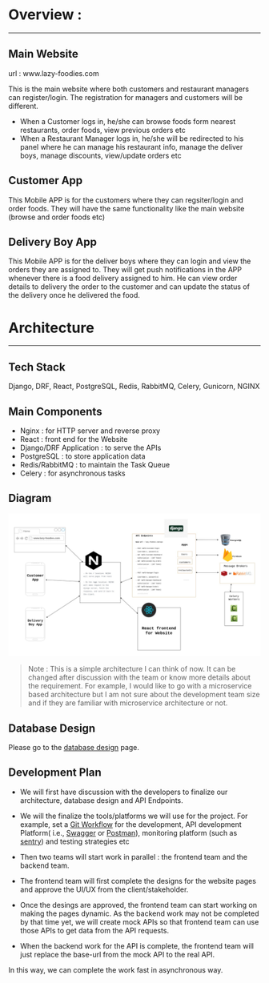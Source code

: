 # Overview :
---
## Main Website 
url : www.​lazy-foodies​.com

This is the main website where both customers and restaurant managers can register/login. The registration for managers and customers will be different.
- When a Customer logs in, he/she can browse foods form nearest restaurants, order foods, view previous orders etc
- When a Restaurant Manager logs in, he/she will be redirected to his panel where he can manage his restaurant info, manage the deliver boys, manage discounts, view/update orders etc

## Customer App
This Mobile APP is for the customers where they can regsiter/login and order foods. They will have the same functionality like the main website (browse and order foods etc)

## Delivery Boy App
This Mobile APP is for the deliver boys where they can login and view the orders they are assigned to. They will get push notifications in the APP whenever there is a food delivery assigned to him. He can view order details to delivery the order to the customer and can update the status of the delivery once he delivered the food.


# Architecture
---

## Tech Stack 
Django, DRF, React, PostgreSQL, Redis, RabbitMQ, Celery, Gunicorn, NGINX


## Main Components
- Nginx : for HTTP server and reverse proxy
- React : front end for the Website
- Django/DRF Application : to serve the APIs
- PostgreSQL : to store application data
- Redis/RabbitMQ : to maintain the Task Queue
- Celery : for asynchronous tasks

## Diagram

![diagram](media/diagram.jpg)

> Note : This is a simple architecture I can think of now. It can be changed after discussion with the team or know more details about the requirement. For example, I would like to go with a microservice based architecture but I am not sure about the development team size and if they are familiar with microservice architecture or not.

## Database Design

Please go to the [database design](database.md) page.

## Development Plan

- We will first have discussion with the developers to finalize our architecture, database design and API Endpoints.

- We will the finalize the tools/platforms we will use for the project. For example, set a [Git Workflow](https://www.atlassian.com/git/tutorials/comparing-workflows) for the development, API development Platform( i.e., [Swagger](https://swagger.io/) or [Postman](https://www.postman.com/)), monitoring platform (such as [sentry](https://sentry.io/)) and testing strategies etc

- Then two teams will start work in parallel : the frontend team and the backend team.

- The frontend team will first complete the designs for the website pages and approve the UI/UX from the client/stakeholder.

- Once the desings are approved, the frontend team can start working on making the pages dynamic. As the backend work may not be completed by that time yet, we will create mock APIs so that frontend team can use those APIs to get data from the API requests.

- When the backend work for the API is complete, the frontend team will just replace the base-url from the mock API to the real API. 

In this way, we can complete the work fast in asynchronous way.

